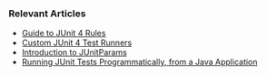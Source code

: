 ### Relevant Articles

- [Guide to JUnit 4 Rules](https://www.baeldung.com/junit-4-rules)
- [Custom JUnit 4 Test Runners](http://www.baeldung.com/junit-4-custom-runners)
- [Introduction to JUnitParams](http://www.baeldung.com/junit-params)
- [Running JUnit Tests Programmatically, from a Java Application](https://www.baeldung.com/junit-tests-run-programmatically-from-java)
